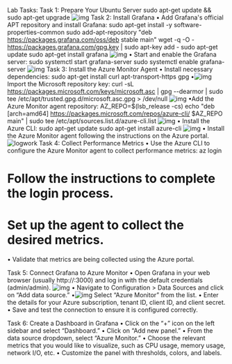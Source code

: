Lab Tasks:
Task 1: Prepare Your Ubuntu Server
sudo apt-get update && sudo apt-get upgrade
![img](<img/Screenshot 2024-03-23 at 2.29.40 PM.png>)
Task 2: Install Grafana
•
Add Grafana's official APT repository and install Grafana:
sudo apt-get install -y software-properties-common
sudo add-apt-repository "deb https://packages.grafana.com/oss/deb stable main"
wget -q -O - https://packages.grafana.com/gpg.key | sudo apt-key add -
sudo apt-get update
sudo apt-get install grafana
![img](<img/Screenshot 2024-03-23 at 2.33.57 PM.png>)
•
Start and enable the Grafana server:
sudo systemctl start grafana-server
sudo systemctl enable grafana-server
![img](<img/Screenshot 2024-03-23 at 2.39.10 PM.png>)
Task 3: Install the Azure Monitor Agent
•
Install necessary dependencies:
sudo apt-get install curl apt-transport-https gpg
•![img](<img/Screenshot 2024-03-23 at 2.36.03 PM.png>)
Import the Microsoft repository key:
curl -sL https://packages.microsoft.com/keys/microsoft.asc | gpg --dearmor | sudo tee /etc/apt/trusted.gpg.d/microsoft.asc.gpg > /dev/null
![img](<img/Screenshot 2024-03-23 at 2.41.16 PM.png>)
•Add the Azure Monitor agent repository:
AZ_REPO=$(lsb_release -cs)
echo "deb [arch=amd64] https://packages.microsoft.com/repos/azure-cli/ $AZ_REPO main" | sudo tee /etc/apt/sources.list.d/azure-cli.list
![img](<img/Screenshot 2024-03-23 at 2.43.32 PM.png>)
• Install the Azure CLI:
sudo apt-get update
sudo apt-get install azure-cli
![img](<img/Screenshot 2024-03-23 at 2.15.35 PM.png>)
•
Install the Azure Monitor agent following the instructions on the Azure portal.
![logwork](<img/Screenshot 2024-03-26 at 12.06.19 AM.png>)
Task 4: Collect Performance Metrics
• Use the Azure CLI to configure the Azure Monitor agent to collect performance metrics:
az login
# Follow the instructions to complete the login process.
# Set up the agent to collect the desired metrics.

•
Validate that metrics are being collected using the Azure portal.

Task 5: Connect Grafana to Azure Monitor
•
Open Grafana in your web browser (usually http://<your-server-ip>:3000) and log in with the default credentials (admin/admin).
![img](<img/Screenshot 2024-03-23 at 4.37.50 PM.png>)
•
Navigate to Configuration > Data Sources and click on “Add data source.”
•![img](<img/Screenshot 2024-03-23 at 5.09.42 PM.png>)
Select “Azure Monitor” from the list.
•
Enter the details for your Azure subscription, tenant ID, client ID, and client secret.
•
Save and test the connection to ensure it is configured correctly.

Task 6: Create a Dashboard in Grafana
•
Click on the “+” icon on the left sidebar and select “Dashboard.”
•
Click on “Add new panel.”
•
From the data source dropdown, select “Azure Monitor.”
•
Choose the relevant metrics that you would like to visualize, such as CPU usage, memory usage, network I/O, etc.
•
Customize the panel with thresholds, colors, and labels.